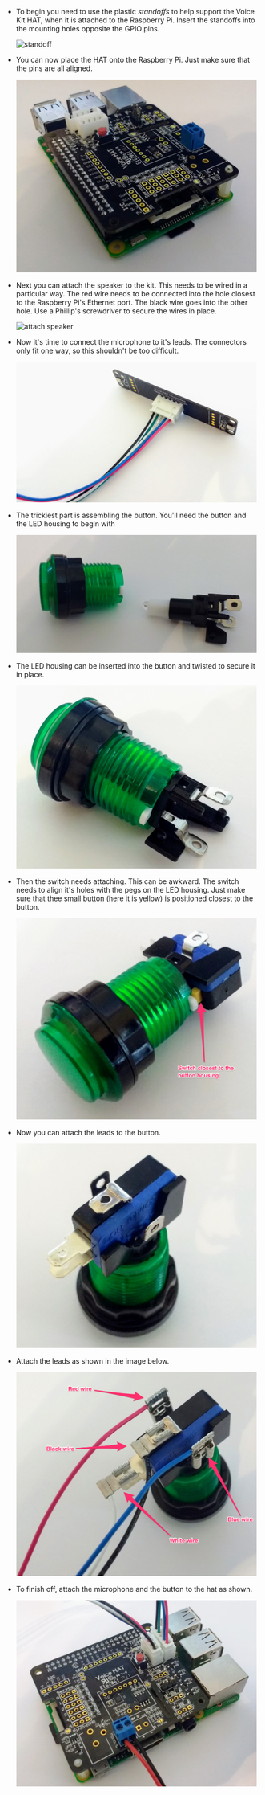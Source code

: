 - To begin you need to use the plastic *standoffs* to help support the Voice Kit HAT, when it is attached to the Raspberry Pi. Insert the standoffs into the mounting holes opposite the GPIO pins.

	![standoff](images/stand-off.png)

- You can now place the HAT onto the Raspberry Pi. Just make sure that the pins are all aligned.

	![attach hat](images/hat-attached.jpg)

- Next you can attach the speaker to the kit. This needs to be wired in a particular way. The red wire needs to be connected into the hole closest to the Raspberry Pi's Ethernet port. The black wire goes into the other hole. Use a Phillip's screwdriver to secure the wires in place.

	![attach speaker](images/speaker-attached.png)

- Now it's time to connect the microphone to it's leads. The connectors only fit one way, so this shouldn't be too difficult.

	![attach microphone](images/microphone.jpg)

- The trickiest part is assembling the button. You'll need the button and the LED housing to begin with

	![button 1](images/button-1.jpg)

- The LED housing can be inserted into the button and twisted to secure it in place.

	![button 2](images/button-2.jpg)

- Then the switch needs attaching. This can be awkward. The switch needs to align it's holes with the pegs on the LED housing. Just make sure that thee small button (here it is yellow) is positioned closest to the button.

	![button 3](images/button-3.png)

- Now you can attach the leads to the button.

	![button 4](images/button-4.jpg)

- Attach the leads as shown in the image below.

	![button 5](images/button-5.png)

- To finish off, attach the microphone and the button to the hat as shown.

	![assembled](images/assembled.jpg)
